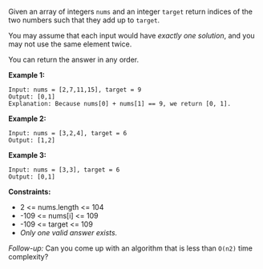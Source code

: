 Given an array of integers `nums` and an integer `target` return indices of the two numbers such that they add up to `target`.

You may assume that each input would have *exactly one solution*, and you may not use the same element twice.

You can return the answer in any order.

**Example 1:**
```
Input: nums = [2,7,11,15], target = 9
Output: [0,1]
Explanation: Because nums[0] + nums[1] == 9, we return [0, 1].
```
**Example 2:**
```
Input: nums = [3,2,4], target = 6
Output: [1,2]
```
**Example 3:**

```
Input: nums = [3,3], target = 6
Output: [0,1]
``` 

**Constraints:**

- 2 <= nums.length <= 104
- -109 <= nums[i] <= 109
- -109 <= target <= 109
- *Only one valid answer exists.*
 

*Follow-up:* Can you come up with an algorithm that is less than `O(n2)` time complexity?
